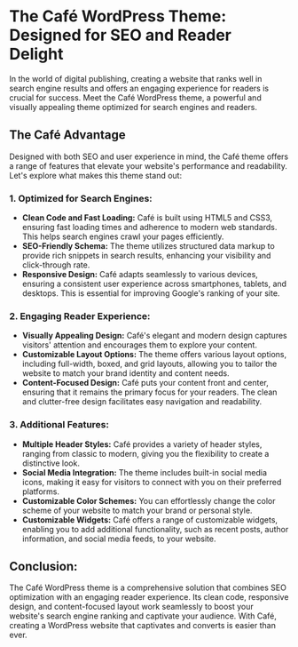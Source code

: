 # The Café WordPress Theme: Designed for SEO and Reader Delight

In the world of digital publishing, creating a website that ranks well in search engine results and offers an engaging experience for readers is crucial for success. Meet the Café WordPress theme, a powerful and visually appealing theme optimized for search engines and readers.

## The Café Advantage

Designed with both SEO and user experience in mind, the Café theme offers a range of features that elevate your website's performance and readability. Let's explore what makes this theme stand out:

### 1. Optimized for Search Engines:

- **Clean Code and Fast Loading:** Café is built using HTML5 and CSS3, ensuring fast loading times and adherence to modern web standards. This helps search engines crawl your pages efficiently.
- **SEO-Friendly Schema:** The theme utilizes structured data markup to provide rich snippets in search results, enhancing your visibility and click-through rate.
- **Responsive Design:** Café adapts seamlessly to various devices, ensuring a consistent user experience across smartphones, tablets, and desktops. This is essential for improving Google's ranking of your site.

### 2. Engaging Reader Experience:

- **Visually Appealing Design:** Café's elegant and modern design captures visitors' attention and encourages them to explore your content.
- **Customizable Layout Options:** The theme offers various layout options, including full-width, boxed, and grid layouts, allowing you to tailor the website to match your brand identity and content needs.
- **Content-Focused Design:** Café puts your content front and center, ensuring that it remains the primary focus for your readers. The clean and clutter-free design facilitates easy navigation and readability.

### 3. Additional Features:

- **Multiple Header Styles:** Café provides a variety of header styles, ranging from classic to modern, giving you the flexibility to create a distinctive look.
- **Social Media Integration:** The theme includes built-in social media icons, making it easy for visitors to connect with you on their preferred platforms.
- **Customizable Color Schemes:** You can effortlessly change the color scheme of your website to match your brand or personal style.
- **Customizable Widgets:** Café offers a range of customizable widgets, enabling you to add additional functionality, such as recent posts, author information, and social media feeds, to your website.

## Conclusion:

The Café WordPress theme is a comprehensive solution that combines SEO optimization with an engaging reader experience. Its clean code, responsive design, and content-focused layout work seamlessly to boost your website's search engine ranking and captivate your audience. With Café, creating a WordPress website that captivates and converts is easier than ever.
